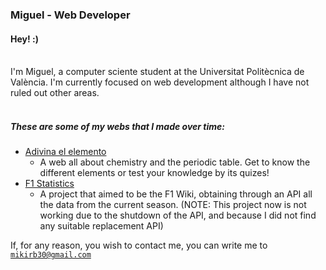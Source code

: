 ### Miguel - Web Developer

#### Hey! :)
<br>
I'm Miguel, a computer sciente student at the Universitat Politècnica de València. I'm currently focused on web development although I have not ruled out other areas. 
<br>
<br>

##### These are some of my webs that I made over time:
- [Adivina el elemento](https://adivinaelelemento.vercel.app)
  - A web all about chemistry and the periodic table. Get to know the different elements or test your knowledge by its quizes!
- [F1 Statistics](https://somebitsoff1.vercel.app)
    - A project that aimed to be the F1 Wiki, obtaining through an API all the data from the current season.
    (NOTE: This project now is not working due to the shutdown of the API, and because I did not find any suitable replacement API)


If, for any reason, you wish to contact me, you can write me to <code>mikirb30@gmail.com</code>
